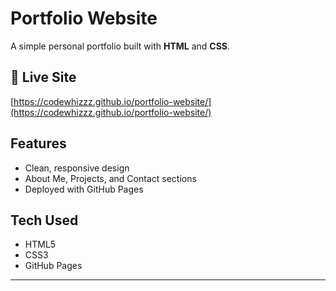 # Portfolio Website

A simple personal portfolio built with **HTML** and **CSS**.

## 🔗 Live Site  
[https://codewhizzz.github.io/portfolio-website/](https://codewhizzz.github.io/portfolio-website/)

## Features
- Clean, responsive design  
- About Me, Projects, and Contact sections  
- Deployed with GitHub Pages

## Tech Used
- HTML5  
- CSS3  
- GitHub Pages

---

 
